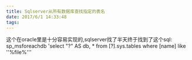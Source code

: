 ```yaml
---
title: Sqlserver从所有数据库查找指定的表名
date: 2017/6/1 14:33:48
tags:
---
```



这个在oracle里是十分容易实现的,sqlserver找了半天终于找到了这个sql: sp_msforeachdb 'select "?" AS db, * from [?].sys.tables where [name] like ''%file%'''
